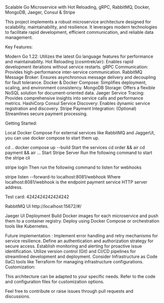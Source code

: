 Scalable Go Microservice with Hot Reloading, gRPC, RabbitMQ, Docker, MongoDB, Jaeger, Consul & Stripe

This project implements a robust microservice architecture designed for scalability, maintainability, and resilience. It leverages modern technologies to facilitate rapid development, efficient communication, and reliable data management.

Key Features:

Modern Go 1.22: Utilizes the latest Go language features for performance and maintainability. 
Hot Reloading (cosmtrek/air): Enables rapid development iterations without service restarts. 
gRPC Communication: Provides high-performance inter-service communication. 
RabbitMQ Message Broker: Ensures asynchronous message delivery and decoupling for fault tolerance. 
Docker & Docker Compose: Simplifies deployment, scaling, and environment consistency. 
MongoDB Storage: Offers a flexible NoSQL solution for document-oriented data. 
Jaeger Service Tracing: Provides comprehensive insights into service calls and performance metrics. 
HashiCorp Consul Service Discovery: Enables dynamic service registration and discovery. 
Stripe Payment Integration: (Optional) Streamlines secure payment processing. 

Getting Started:

Local
Docker Compose
For external services like RabbitMQ and JaggerUI, you can use docker compose to start them up.

cd ..
docker compose up --build
Start the services
cd order && air
cd payment && air
...
Start Stripe Server
Run the following command to start the stripe cli

stripe login
Then run the following command to listen for webhooks

stripe listen --forward-to localhost:8081/webhook
Where localhost:8081/webhook is the endpoint payment service HTTP server address.

Test card: 4242424242424242

RabbitMQ UI
http://localhost:15672/#/

Jaeger UI
Deployment
Build Docker images for each microservice and push them to a container registry. Deploy using Docker Compose or orchestration tools like Kubernetes.



Future implementation :
Implement error handling and retry mechanisms for service resilience. 
Define an authentication and authorization strategy for secure access. 
Establish monitoring and alerting for proactive issue identification. 
Utilize version control (Git) and CI/CD pipelines for streamlined development and deployment. 
Consider Infrastructure as Code (IaC) tools like Terraform for managing infrastructure configurations. Customization:

This architecture can be adapted to your specific needs. Refer to the code and configuration files for customization options.

Feel free to contribute or raise issues through pull requests and discussions.
